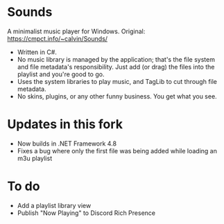 # Sounds

A minimalist music player for Windows. Original: https://cmpct.info/~calvin/Sounds/

- Written in C#.
- No music library is managed by the application; that's the file system and file metadata's responsibility. Just add (or drag) the files into the playlist and you're good to go.
- Uses the system libraries to play music, and TagLib to cut through file metadata.
- No skins, plugins, or any other funny business. You get what you see.

# Updates in this fork

- Now builds in .NET Framework 4.8
- Fixes a bug where only the first file was being added while loading an m3u playlist

# To do
- Add a playlist library view
- Publish "Now Playing" to Discord Rich Presence